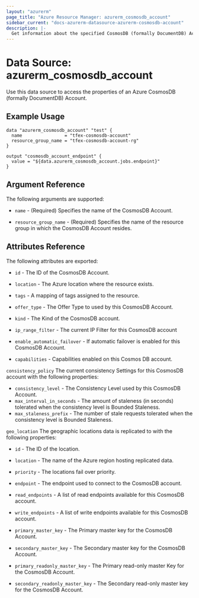 ```yaml
---
layout: "azurerm"
page_title: "Azure Resource Manager: azurerm_cosmosdb_account"
sidebar_current: "docs-azurerm-datasource-azurerm-cosmosdb-account"
description: |-
  Get information about the specified CosmosDB (formally DocumentDB) Account.
---
```


# Data Source: azurerm_cosmosdb_account

Use this data source to access the properties of an Azure CosmosDB (formally DocumentDB) Account.

## Example Usage

```hcl
data "azurerm_cosmosdb_account" "test" {
  name                = "tfex-cosmosdb-account"
  resource_group_name = "tfex-cosmosdb-account-rg"
}

output "cosmosdb_account_endpoint" {
  value = "${data.azurerm_cosmosdb_account.jobs.endpoint}"
}
```

## Argument Reference

The following arguments are supported:

* `name` - (Required) Specifies the name of the CosmosDB Account. 

* `resource_group_name` - (Required) Specifies the name of the resource group in which the CosmosDB Account resides. 

## Attributes Reference

The following attributes are exported:

* `id` - The ID of the CosmosDB Account.

* `location` - The Azure location where the resource exists. 

* `tags` - A mapping of tags assigned to the resource.

* `offer_type` - The Offer Type to used by this CosmosDB Account.

* `kind` - The Kind of the CosmosDB account.

* `ip_range_filter` - The current IP Filter for this CosmosDB account

* `enable_automatic_failover` - If automatic failover is enabled for this CosmosDB Account.

* `capabilities` - Capabilities enabled on this Cosmos DB account.

`consistency_policy` The current consistency Settings for this CosmosDB account with the following properties:

* `consistency_level` - The Consistency Level used by this CosmosDB Account. 
* `max_interval_in_seconds` - The amount of staleness (in seconds) tolerated when the consistency level is Bounded Staleness. 
* `max_staleness_prefix` - The number of stale requests tolerated when the consistency level is Bounded Staleness.  


`geo_location` The geographic locations data is replicated to with the following properties:

* `id` - The ID of the location.
* `location` - The name of the Azure region hosting replicated data.
* `priority` - The locations fail over priority.

* `endpoint` - The endpoint used to connect to the CosmosDB account.

* `read_endpoints` - A list of read endpoints available for this CosmosDB account.

* `write_endpoints` - A list of write endpoints available for this CosmosDB account.

* `primary_master_key` - The Primary master key for the CosmosDB Account.

* `secondary_master_key` - The Secondary master key for the CosmosDB Account.

* `primary_readonly_master_key` - The Primary read-only master Key for the CosmosDB Account.

* `secondary_readonly_master_key` - The Secondary read-only master key for the CosmosDB Account.
